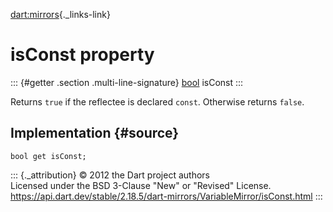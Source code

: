 [dart:mirrors](../../dart-mirrors/dart-mirrors-library){._links-link}

isConst property
================

::: {#getter .section .multi-line-signature}
[bool](../../dart-core/bool-class) isConst
:::

Returns `true` if the reflectee is declared `const`. Otherwise returns
`false`.

Implementation {#source}
--------------

``` {.language-dart data-language="dart"}
bool get isConst;
```

::: {._attribution}
© 2012 the Dart project authors\
Licensed under the BSD 3-Clause \"New\" or \"Revised\" License.\
<https://api.dart.dev/stable/2.18.5/dart-mirrors/VariableMirror/isConst.html>
:::

